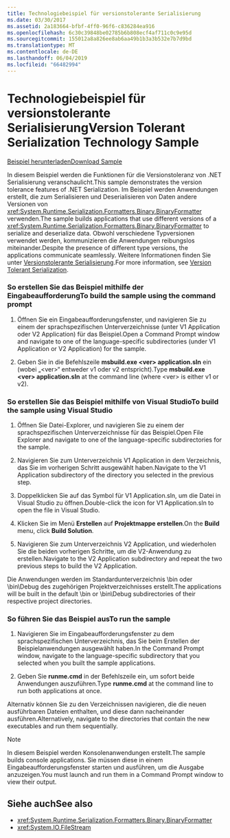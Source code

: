 ```yaml
---
title: Technologiebeispiel für versionstolerante Serialisierung
ms.date: 03/30/2017
ms.assetid: 2a183664-bfbf-4ff0-96f6-c836284ea916
ms.openlocfilehash: 6c30c39848be02785b6b808ecf4af711c0c9e95d
ms.sourcegitcommit: 155012a8a826ee8ab6aa49b1b3a3b532e7b7d9bd
ms.translationtype: MT
ms.contentlocale: de-DE
ms.lasthandoff: 06/04/2019
ms.locfileid: "66482994"
---
```

# <a name="version-tolerant-serialization-technology-sample"></a><span data-ttu-id="cd7fc-102">Technologiebeispiel für versionstolerante Serialisierung</span><span class="sxs-lookup"><span data-stu-id="cd7fc-102">Version Tolerant Serialization Technology Sample</span></span>
[<span data-ttu-id="cd7fc-103">Beispiel herunterladen</span><span class="sxs-lookup"><span data-stu-id="cd7fc-103">Download Sample</span></span>](https://download.microsoft.com/download/4/7/B/47B2164C-E780-4B10-8DE4-2CB5B886E0A6/Technologies/Serialization/Runtime%20Serialization/VTS.zip.exe)  
  
 <span data-ttu-id="cd7fc-104">In diesem Beispiel werden die Funktionen für die Versionstoleranz von .NET Serialisierung veranschaulicht.</span><span class="sxs-lookup"><span data-stu-id="cd7fc-104">This sample demonstrates the version tolerance features of .NET Serialization.</span></span> <span data-ttu-id="cd7fc-105">Im Beispiel werden Anwendungen erstellt, die zum Serialisieren und Deserialisieren von Daten andere Versionen von <xref:System.Runtime.Serialization.Formatters.Binary.BinaryFormatter> verwenden.</span><span class="sxs-lookup"><span data-stu-id="cd7fc-105">The sample builds applications that use different versions of a <xref:System.Runtime.Serialization.Formatters.Binary.BinaryFormatter> to serialize and deserialize data.</span></span> <span data-ttu-id="cd7fc-106">Obwohl verschiedene Typversionen verwendet werden, kommunizieren die Anwendungen reibungslos miteinander.</span><span class="sxs-lookup"><span data-stu-id="cd7fc-106">Despite the presence of different type versions, the applications communicate seamlessly.</span></span> <span data-ttu-id="cd7fc-107">Weitere Informationen finden Sie unter [Versionstolerante Serialisierung](../../../docs/standard/serialization/version-tolerant-serialization.md).</span><span class="sxs-lookup"><span data-stu-id="cd7fc-107">For more information, see [Version Tolerant Serialization](../../../docs/standard/serialization/version-tolerant-serialization.md).</span></span>  
  
### <a name="to-build-the-sample-using-the-command-prompt"></a><span data-ttu-id="cd7fc-108">So erstellen Sie das Beispiel mithilfe der Eingabeaufforderung</span><span class="sxs-lookup"><span data-stu-id="cd7fc-108">To build the sample using the command prompt</span></span>  
  
1. <span data-ttu-id="cd7fc-109">Öffnen Sie ein Eingabeaufforderungsfenster, und navigieren Sie zu einem der sprachspezifischen Unterverzeichnisse (unter V1 Application oder V2 Application) für das Beispiel.</span><span class="sxs-lookup"><span data-stu-id="cd7fc-109">Open a Command Prompt window and navigate to one of the language-specific subdirectories (under V1 Application or V2 Application) for the sample.</span></span>  
  
2. <span data-ttu-id="cd7fc-110">Geben Sie in die Befehlszeile **msbuild.exe \<ver> application.sln** ein (wobei „\<ver>“ entweder v1 oder v2 entspricht).</span><span class="sxs-lookup"><span data-stu-id="cd7fc-110">Type **msbuild.exe \<ver> application.sln** at the command line (where \<ver> is either v1 or v2).</span></span>  
  
### <a name="to-build-the-sample-using-visual-studio"></a><span data-ttu-id="cd7fc-111">So erstellen Sie das Beispiel mithilfe von Visual Studio</span><span class="sxs-lookup"><span data-stu-id="cd7fc-111">To build the sample using Visual Studio</span></span>  
  
1. <span data-ttu-id="cd7fc-112">Öffnen Sie Datei-Explorer, und navigieren Sie zu einem der sprachspezifischen Unterverzeichnisse für das Beispiel.</span><span class="sxs-lookup"><span data-stu-id="cd7fc-112">Open File Explorer and navigate to one of the language-specific subdirectories for the sample.</span></span>  
  
2. <span data-ttu-id="cd7fc-113">Navigieren Sie zum Unterverzeichnis V1 Application in dem Verzeichnis, das Sie im vorherigen Schritt ausgewählt haben.</span><span class="sxs-lookup"><span data-stu-id="cd7fc-113">Navigate to the V1 Application subdirectory of the directory you selected in the previous step.</span></span>  
  
3. <span data-ttu-id="cd7fc-114">Doppelklicken Sie auf das Symbol für V1 Application.sln, um die Datei in Visual Studio zu öffnen.</span><span class="sxs-lookup"><span data-stu-id="cd7fc-114">Double-click the icon for V1 Application.sln to open the file in Visual Studio.</span></span>  
  
4. <span data-ttu-id="cd7fc-115">Klicken Sie im Menü **Erstellen** auf **Projektmappe erstellen**.</span><span class="sxs-lookup"><span data-stu-id="cd7fc-115">On the **Build** menu, click **Build Solution**.</span></span>  
  
5. <span data-ttu-id="cd7fc-116">Navigieren Sie zum Unterverzeichnis V2 Application, und wiederholen Sie die beiden vorherigen Schritte, um die V2-Anwendung zu erstellen.</span><span class="sxs-lookup"><span data-stu-id="cd7fc-116">Navigate to the V2 Application subdirectory and repeat the two previous steps to build the V2 Application.</span></span>  
  
 <span data-ttu-id="cd7fc-117">Die Anwendungen werden im Standardunterverzeichnis \bin oder \bin\Debug des zugehörigen Projektverzeichnisses erstellt.</span><span class="sxs-lookup"><span data-stu-id="cd7fc-117">The applications will be built in the default \bin or \bin\Debug subdirectories of their respective project directories.</span></span>  
  
### <a name="to-run-the-sample"></a><span data-ttu-id="cd7fc-118">So führen Sie das Beispiel aus</span><span class="sxs-lookup"><span data-stu-id="cd7fc-118">To run the sample</span></span>  
  
1. <span data-ttu-id="cd7fc-119">Navigieren Sie im Eingabeaufforderungsfenster zu dem sprachspezifischen Unterverzeichnis, das Sie beim Erstellen der Beispielanwendungen ausgewählt haben.</span><span class="sxs-lookup"><span data-stu-id="cd7fc-119">In the Command Prompt window, navigate to the language-specific subdirectory that you selected when you built the sample applications.</span></span>  
  
2. <span data-ttu-id="cd7fc-120">Geben Sie **runme.cmd** in der Befehlszeile ein, um sofort beide Anwendungen auszuführen.</span><span class="sxs-lookup"><span data-stu-id="cd7fc-120">Type **runme.cmd** at the command line to run both applications at once.</span></span>  
  
 <span data-ttu-id="cd7fc-121">Alternativ können Sie zu den Verzeichnissen navigieren, die die neuen ausführbaren Dateien enthalten, und diese dann nacheinander ausführen.</span><span class="sxs-lookup"><span data-stu-id="cd7fc-121">Alternatively, navigate to the directories that contain the new executables and run them sequentially.</span></span>  
  
> [!NOTE]
>  <span data-ttu-id="cd7fc-122">In diesem Beispiel werden Konsolenanwendungen erstellt.</span><span class="sxs-lookup"><span data-stu-id="cd7fc-122">The sample builds console applications.</span></span> <span data-ttu-id="cd7fc-123">Sie müssen diese in einem Eingabeaufforderungsfenster starten und ausführen, um die Ausgabe anzuzeigen.</span><span class="sxs-lookup"><span data-stu-id="cd7fc-123">You must launch and run them in a Command Prompt window to view their output.</span></span>  
  
## <a name="see-also"></a><span data-ttu-id="cd7fc-124">Siehe auch</span><span class="sxs-lookup"><span data-stu-id="cd7fc-124">See also</span></span>

- <xref:System.Runtime.Serialization.Formatters.Binary.BinaryFormatter>
- <xref:System.IO.FileStream>
